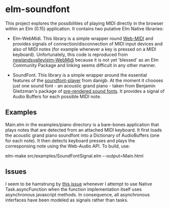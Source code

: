 elm-soundfont
=============

This project explores the possibilities of playing MIDI directly in the browser within an Elm (0.15) application.  It contains two putative Elm Native libraries:

*   Elm-WebMidi.  This library is a simple wrapper round [Web-MIDI](http://www.w3.org/TR/webmidi/) and provides signals of connection/disconnection of MIDI input devices and also of MIDI notes (for example whenever a key is pressed on a MIDI keyboard).  Unfortunately, this code is reproduced from [newlandsvalley/elm-WebMidi](https://github.com/newlandsvalley/elm-WebMidi) because it is not yet 'blessed' as an Elm Community Package and linking seems difficult in any other manner.

*   SoundFont.  This library is a simple wrapper around the essential features of the [soundfont-player](https://github.com/danigb/soundfont-player) from danigb. At the moment it chooses just one sound font - an acoustic grand piano - taken from Benjamin Gleitzman's package of [pre-rendered sound fonts](https://github.com/gleitz/midi-js-soundfonts). It provides a signal of Audio Buffers for each possible MIDI note.


Examples
--------

Main.elm in the examples/piano directory is a bare-bones application that plays notes that are detected from an attached MIDI keyboard.  It first loads the acoustic grand piano soundfont into a Dictionary of AudioBuffers (one for each note).  It then detects keyboard presses and plays the corresponsing note using the Web-Audio API.  To build, use:

elm-make src/examples/SoundFontSignal.elm --output=Main.html


Issues
------

I seem to be hamstrung by [this issue](https://github.com/elm-lang/core/issues/240) whenever I attempt to use Native Task.asyncFunction when the function implementation itself uses asynchronous javascript methods.  In consequence, all asynchronous interfaces have been modeled as signals rather than tasks. 







 




